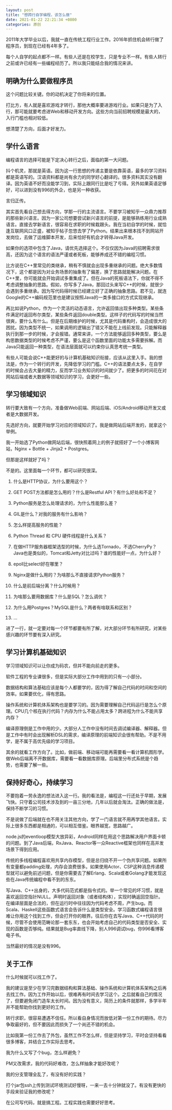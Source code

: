 ```yaml
---
layout: post
title: "想跨行自学编程，该怎么做"
date: 2021-01-22 22:21:34 +0800
categories: 原创
---
```


2011年大学毕业以后，我就一直在传统工程行业工作。2016年抓住机会转行做了程序员，到现在已经有4年多了。

每个人自学的起点都不一样。有些人还是在校学生，只是专业不一样。有些人转行之前或许已经有一些编程经历了。所以我只能结合我的情况来讲。

## 明确为什么要做程序员

这个问题比较关键。你的动机决定了你将来的位置。

打比方，有人就是喜欢游戏才转行，那他大概率要进游戏行业。如果只是为了入行，那可能就要考虑进Web和移动开发方向。这些方向当前招聘规模是最大的，入行门槛也相对较低。

想清楚了方向，后面才好发力。

## 学什么语言

编程语言的选择可能是下定决心转行之后，面临的第一大问题。

抖个机灵，那就是英语。因为这一行思想的传递主要是依靠英语，最多的学习资料都是英语写的。汉语资料都是尚有余力的同学好心翻译的。很多资料其实没有翻译。因为英语不好而没能学习到，实际上跟同行比是吃了亏得。另外如果英语足够好，可以进到没有996的外企，也是另一种收获。

言归正传。

其实首先看自己想去得方向，学那一行的主流语言。不要学习被知乎一众鼎力推荐的那些新兴语言。因为一家公司想要尝试新兴语言的前提，是能够熟练用行业成熟语言。直接去学新语言，很容易在求职的时候栽跟头。我在当初自学的时候，就恰逢互联网风口正盛，被知乎帖子忽悠去学了Python。结果出来根本找不到网站开发岗位，去做了运维脚本开发，后来恰好有机会才转得Java开发。

如果你的选项中包含了Java，请优先选择这个。不仅仅因为Java的招聘需求很高，还因为这个语言的语法严谨或者死板，能够养成还不错的编程习惯。

比方说在C++里常见的类继承，稍有不慎就会出现多重继承的问题。绝大多数情况下，这个都是因为对业务场景的抽象有了偏差，换了思路就能解决问题。在C++里，你可能就会开始调试多重集成了。但在Java的死板语法下，你就不得不考虑调整抽象的思路。假如，你写多了Java，那回过头来写C++的时候，就很少会遇到多重继承。因为写代码得时候已经建立好了正确的抽象思路。君不见，就连Google的C++编码规范里也是建议按照Java的一类多接口的方式实现继承。

再比如说Python，作为一个灵活的动态语言，允许返回值出现多种类型。某些条件满足时返回布尔类型，某些条件返回double类型。这样子的代码写的时候当然很爽，要什么有什么。但是在后期维护的时候，尤其是代码重构时，会造成很大的困扰。因为类型不统一，如果调用的逻辑出了错又不能在上线前发现。只能解释器执行到那一步的时候，才会报错。通常来讲，一个方法能够返回多种类型，要么是构思数据类型的时候考虑不严谨，要么是这个函数里面的功能太多需要拆解。而Java只能返回一种类型，在语法层面就可以约束你认真思考统一类型。

有些人可能会说C++能更好的与计算机基础知识衔接，应该从这里入手。我的想法是，作为一个转行的开发，先降低学习的门槛。C++的语法要点太多，在自学的时候会占去大量的精力，反而学习业务知识的时间就少了。把更多的时间花在对网站后端或者大数据等领域知识的学习，会更好一些。

## 学习领域知识

转行要大致有一个方向，准备做Web前端、网站后端、iOS/Android移动开发又或者是大数据开发。

先选好方向，就要开始学习对应的领域知识了。我是做网站后端开发的，就拿这个举例。

我一开始选了Python做网站后端，很快照着网上的例子就搭好了一个小博客网站，Nginx + Bottle + Jinja2 + Postgres。

但那是这样就好了吗？

不是的。这里面每一个环节，都可以研究很深。

1. 什么是HTTP协议，为什么要用这个？

2. GET POST方法都是怎么用的？什么是Restful API？有什么好处和不足？

3. Python服务是怎么处理请求的，为什么性能那么差？

4. GIL是什么？对我的服务有什么影响？

5. 怎么样提高服务的性能？

6. Python Thread 和 CPU 硬件线程是什么关系？

7. 在做HTTP服务器框架选型的时候，为什么选Tornado，不选CherryPy？ Java也是类似的，Tomcat和Jetty对比过吗？谁的性能好一点，为什么好？

8. epoll比select好在哪里？

9. Nginx是做什么用的？为啥那么不直接请求Python服务？

10. 什么是前后端分离？什么时候用？

11. 为啥那么要用数据库？什么是SQL？怎么调优？

12. 为什么用Postgres？MySQL是什么？两者有啥联系和区别？

13. ...

进了一行，就一定要对每一个环节都要有所了解，对大部分环节有所研究，对某些感兴趣的环节要有深入研究。


## 学习计算机基础知识


学习领域知识可以让你成为码农，但并不能向前走的更多。

软件工程的专业课很多，但是实际大部分工作中用到的只有一小部分。

数据结构和算法基础应该是每个人都要学的，因为得了解自己代码的时间和空间的效率。如果要优化，得有思路。

操作系统和计算机体系架构也是要学习的。因为需要理解自己代码运行是怎么个原理。CPU几个核在执行代码？内存为什么不能占用太多？跨进程为什么不能共享内存？

编译原理倒是工作中用的少。大部分人工作中没有时间去调试编译器、解释器。但是工作中有时会出现解析DSL的需求，编译原理的前端知识会很有帮助。不是不用学，是不属于高优先级的学习项目。

其余的就看工作方向了。比如，做前端、移动端可能再需要看一看计算机图形学。做Web后端离不开数据库，需要看一看数据库原理。后端里分布式系统是个趋势，也需要了解一些。


## 保持好奇心，持续学习


不要抱着一劳永逸的想法进入这一行。我的看法是，编程这一行还处于早期，发展飞快。只守着公司技术涉及到的一亩三分地，几年以后就会淘汰。正确的做法是，保持不断学习的习惯。

不是说做了后端就在也不用关注其他方向，学了一门语言就不用再学其他语言。实际上很多东西都是相通的，可以相互借鉴。眼界越宽，思路越广。

node.js的eventloop模型大放异彩，Android同样在用这个思路解决用户界面卡顿的问题。到了Java后端，RxJava、Reactor等一众Reactive框架也同样在高并发场景下得到应用。

传统的多线程编程喜欢用共享内存模型，但是总归绕不开一个伪共享问题。如果所有变量都padding处理，内存会浪费很多。如果使用Actor、CSP这种消息传递模型就可以避免前述问题，但是你需要去了解Erlang、Scala或者Golang才能发现这些在Java传统编程中看不到的东东。

写Java、C++出身的，大多代码范式都是指令式的。举一个常见的坏习惯，就是喜欢返回空指针NULL。声明时返回对象（或者结构体），实现时确返回空指针。在编译层面是合法的，但在运行时中往往因为代码考虑不周，产生bug。而Scala、Haskell这些函数式语言会告诉什么是类型安全。学习函数式编程语言很难让你用这个找到工作，但会打开你的眼界。往后你在去写Java、C++代码的时候，尽管不会使用范畴论那一套东东，也会开始考虑自己的代码类型是否安全、实现的函数是否够纯。结果就是Bug率直线下降，别人996调试bug，你996看博客电子书。

当然最好的情况是没有996。

## 关于工作

什么时候就可以找工作了。

我的建议是至少在学习完数据结构和算法基础、操作系统和计算机体系架构之后再去找工作。因为工作开始以后，很难再有时间去学习这个。之后就看自己的情况了，但要避免闭门造车太长时间。因为没有意义，简历上的条件就那样，多学半年并不能帮助你找到更好的工作。

转行求职，很容易遭遇不信任。所以看自身情况而放低对第一份工作的期待。尽力争取最好的，但不要因此而损失了一个尚还不错的机会。

比如我第一份工作去了外包，虽然工作不怎么样，但是坚持学习，平时会坚持看看很多博客，并结合工作实际去思考。

我为什么又写了个bug，怎么样避免？

PM又改需求，我的代码好难改，怎么样抽象才能好改呢？

我的分支管理全乱了，有没有好的实践？

打个jar包ssh上传到测试环境测试好慢呀，一来一去十分钟就没了。有没有更快的手段来验证我的修改呢？

在公司写代码，就是搞工程。工程实践也需要好好思考。
